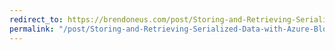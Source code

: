 ```yaml
---
redirect_to: https://brendoneus.com/post/Storing-and-Retrieving-Serialized-Data-with-Azure-Blob-Storage/
permalink: "/post/Storing-and-Retrieving-Serialized-Data-with-Azure-Blob-Storage/"
---
```

